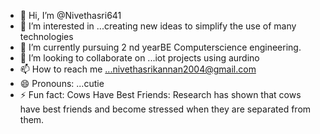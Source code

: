 - 👋 Hi, I’m @Nivethasri641
- 👀 I’m interested in ...creating new ideas to simplify the use of many technologies 
- 🌱 I’m currently pursuing 2 nd yearBE Computerscience engineering.
- 💞️ I’m looking to collaborate on ...iot projects using aurdino 
- 📫 How to reach me ...nivethasrikannan2004@gmail.com
- 😄 Pronouns: ...cutie
- ⚡ Fun fact: Cows Have Best Friends: Research has shown that cows have best friends and become stressed when they are separated from them.

<!---
Nivethasri641/Nivethasri641 is a ✨ special ✨ repository because its `README.md` (this file) appears on your GitHub profile.
You can click the Preview link to take a look at your changes.
--->
